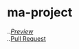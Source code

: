 # ma-project

 ..*[Preview](https://github.com/vitaliikorol/ma-project)<br> 
 ..*[Pull Request](https://github.com/vitaliikorol/ma-project/pull/1/files)
